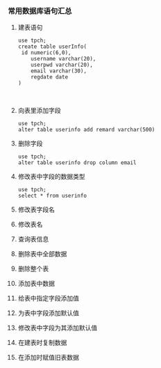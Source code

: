 ### 常用数据库语句汇总

1. 建表语句

   ```mysql
   use tpch;
   create table userInfo(
   	id numeric(6,0),
       username varchar(20),
       userpwd varchar(20),
       email varchar(30),
       regdate date
   )
   ```

   ​

2. 向表里添加字段

   ```mysql
   use tpch;
   alter table userinfo add remard varchar(500)
   ```

3. 删除字段

   ```mysql
   use tpch;
   alter table userinfo drop column email
   ```

4. 修改表中字段的数据类型

   ```mysql
   use tpch;
   select * from userinfo
   ```

5. 修改表字段名

6. 修改表名

7. 查询表信息

8. 删除表中全部数据

9. 删除整个表

10. 添加表中数据

11. 给表中指定字段添加值

12. 为表中字段添加默认值

13. 修改表中字段为其添加默认值

14. 在建表时复制数据

15. 在添加时赋值旧表数据
